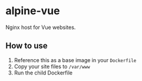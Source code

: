 # alpine-vue

Nginx host for Vue websites.

## How to use

1. Reference this as a base image in your `Dockerfile`
1. Copy your site files to `/var/www`
1. Run the child Dockerfile
